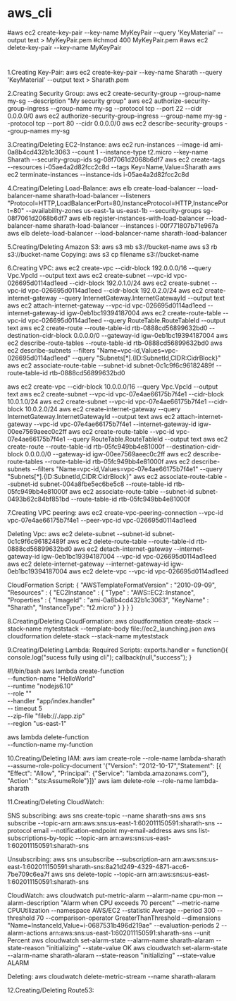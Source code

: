 # aws_cli
#aws ec2 create-key-pair --key-name MyKeyPair --query 'KeyMaterial' --output text > MyKeyPair.pem
#chmod 400 MyKeyPair.pem
#aws ec2 delete-key-pair --key-name MyKeyPair
#



1.Creating Key-Pair:
aws ec2 create-key-pair --key-name Sharath --query 'KeyMaterial' --output text > Sharath.pem

2.Creating Security Group:
aws ec2 create-security-group --group-name my-sg --description "My security group"
aws ec2 authorize-security-group-ingress --group-name my-sg --protocol tcp --port 22 --cidr 0.0.0.0/0
aws ec2 authorize-security-group-ingress --group-name my-sg --protocol tcp --port 80 --cidr 0.0.0.0/0
aws ec2 describe-security-groups --group-names my-sg

3.Creating/Deleting EC2-Instance:
aws ec2 run-instances --image-id ami-0a8b4cd432b1c3063 --count 1 --instance-type t2.micro --key-name Sharath --security-group-ids sg-08f7061d2068b6df7
aws ec2 create-tags --resources i-05ae4a2d82fcc2c8d --tags Key=Name,Value=Sharath
aws ec2 terminate-instances --instance-ids i-05ae4a2d82fcc2c8d

4.Creating/Deleting Load-Balance:
aws elb create-load-balancer --load-balancer-name sharath-load-balancer --listeners "Protocol=HTTP,LoadBalancerPort=80,InstanceProtocol=HTTP,InstancePort=80" --availability-zones us-east-1a us-east-1b --security-groups sg-08f7061d2068b6df7
aws elb register-instances-with-load-balancer --load-balancer-name sharath-load-balancer --instances i-00f771807b71e967a
aws elb delete-load-balancer --load-balancer-name sharath-load-balancer

5.Creating/Deleting Amazon S3:
aws s3 mb s3://bucket-name
aws s3 rb s3://bucket-name
Copying: aws s3 cp filename s3://bucket-name

6.Creating VPC:
aws ec2 create-vpc --cidr-block 192.0.0.0/16 --query Vpc.VpcId --output text
aws ec2 create-subnet --vpc-id vpc-026695d0114ad1eed --cidr-block 192.0.1.0/24
aws ec2 create-subnet --vpc-id vpc-026695d0114ad1eed --cidr-block 192.0.2.0/24
aws ec2 create-internet-gateway --query InternetGateway.InternetGatewayId --output text
aws ec2 attach-internet-gateway --vpc-id vpc-026695d0114ad1eed --internet-gateway-id igw-0eb1bc19394187004
aws ec2 create-route-table --vpc-id vpc-026695d0114ad1eed --query RouteTable.RouteTableId --output text
aws ec2 create-route --route-table-id rtb-0888cd56899632bd0 --destination-cidr-block 0.0.0.0/0 --gateway-id igw-0eb1bc19394187004
aws ec2 describe-route-tables --route-table-id rtb-0888cd56899632bd0
aws ec2 describe-subnets --filters "Name=vpc-id,Values=vpc-026695d0114ad1eed" --query "Subnets[*].{ID:SubnetId,CIDR:CidrBlock}"
aws ec2 associate-route-table  --subnet-id subnet-0c1c9f6c96182489f --route-table-id rtb-0888cd56899632bd0

aws ec2 create-vpc --cidr-block 10.0.0.0/16 --query Vpc.VpcId --output text
aws ec2 create-subnet --vpc-id vpc-07e4ae66175b7f4e1 --cidr-block 10.0.1.0/24
aws ec2 create-subnet --vpc-id vpc-07e4ae66175b7f4e1 --cidr-block 10.0.2.0/24
aws ec2 create-internet-gateway --query InternetGateway.InternetGatewayId --output text
aws ec2 attach-internet-gateway --vpc-id vpc-07e4ae66175b7f4e1 --internet-gateway-id igw-00ee7569aeec0c2ff
aws ec2 create-route-table --vpc-id vpc-07e4ae66175b7f4e1 --query RouteTable.RouteTableId --output text
aws ec2 create-route --route-table-id rtb-05fc949bb4e81000f --destination-cidr-block 0.0.0.0/0 --gateway-id igw-00ee7569aeec0c2ff
aws ec2 describe-route-tables --route-table-id rtb-05fc949bb4e81000f
aws ec2 describe-subnets --filters "Name=vpc-id,Values=vpc-07e4ae66175b7f4e1" --query "Subnets[*].{ID:SubnetId,CIDR:CidrBlock}"
aws ec2 associate-route-table  --subnet-id subnet-004a8fbe5ec6be5c8 --route-table-id rtb-05fc949bb4e81000f
aws ec2 associate-route-table  --subnet-id subnet-0493b62c84bf851bd --route-table-id rtb-05fc949bb4e81000f

7.Creating VPC peering:
aws ec2 create-vpc-peering-connection --vpc-id vpc-07e4ae66175b7f4e1 --peer-vpc-id vpc-026695d0114ad1eed

Deleting Vpc:
aws ec2 delete-subnet --subnet-id subnet-0c1c9f6c96182489f
aws ec2 delete-route-table --route-table-id rtb-0888cd56899632bd0
aws ec2 detach-internet-gateway --internet-gateway-id igw-0eb1bc19394187004 --vpc-id vpc-026695d0114ad1eed
aws ec2 delete-internet-gateway --internet-gateway-id igw-0eb1bc19394187004
aws ec2 delete-vpc --vpc-id vpc-026695d0114ad1eed


CloudFormation Script:
{ "AWSTemplateFormatVersion" : "2010-09-09",
  "Resources" : {
    "EC2Instance" : {
      "Type" : "AWS::EC2::Instance",
      "Properties" : {
        "ImageId" : "ami-0a8b4cd432b1c3063",
        "KeyName" : "Sharath",
        "InstanceType": "t2.micro"
    }
   }
 }
}

8.Creating/Deleting CloudFormation:
aws cloudformation create-stack --stack-name myteststack --template-body file://ec2_launching.json
aws cloudformation delete-stack --stack-name myteststack

9.Creating/Deleting Lambda:
Required Scripts:
exports.handler = function(){
    console.log("sucess fully using cli");
    callback(null,"success");
}

#!/bin/bash
aws lambda create-function \
    --function-name "HelloWorld" \
    --runtime "nodejs6.10" \
    --role "" \
    --handler "app/index.handler" \
    -- timeout 5 \
    --zip-file "fileb://./app.zip" \
    --region "us-east-1"

aws lambda delete-function \
    --function-name my-function
 
10.Creating/Deleting IAM:
aws iam create-role --role-name lambda-sharath --assume-role-policy-document '{"Version": "2012-10-17","Statement": [{ "Effect": "Allow", "Principal": {"Service": "lambda.amazonaws.com"}, "Action": "sts:AssumeRole"}]}'
aws iam delete-role --role-name lambda-sharath

11.Creating/Deleting CloudWatch:

SNS subscribing:
aws sns create-topic --name sharath-sns
aws sns subscribe --topic-arn arn:aws:sns:us-east-1:602011150591:sharath-sns --protocol email --notification-endpoint my-email-address
aws sns list-subscriptions-by-topic --topic-arn arn:aws:sns:us-east-1:602011150591:sharath-sns

Unsubscribing:
aws sns unsubscribe --subscription-arn arn:aws:sns:us-east-1:602011150591:sharath-sns:8a21d249-4329-4871-acc6-7be709c6ea7f
aws sns delete-topic --topic-arn arn:aws:sns:us-east-1:602011150591:sharath-sns

CloudWatch:
aws cloudwatch put-metric-alarm --alarm-name cpu-mon --alarm-description "Alarm when CPU exceeds 70 percent" --metric-name CPUUtilization --namespace AWS/EC2 --statistic Average --period 300 --threshold 70 --comparison-operator GreaterThanThreshold  --dimensions "Name=InstanceId,Value=i-0687531b496d219ae" --evaluation-periods 2 --alarm-actions arn:aws:sns:us-east-1:602011150591:sharath-sns --unit Percent
aws cloudwatch set-alarm-state --alarm-name sharath-alaram --state-reason "initializing" --state-value OK
aws cloudwatch set-alarm-state --alarm-name sharath-alaram --state-reason "initializing" --state-value ALARM

Deleting:
aws cloudwatch delete-metric-stream --name sharath-alaram

12.Creating/Deleting Route53:
